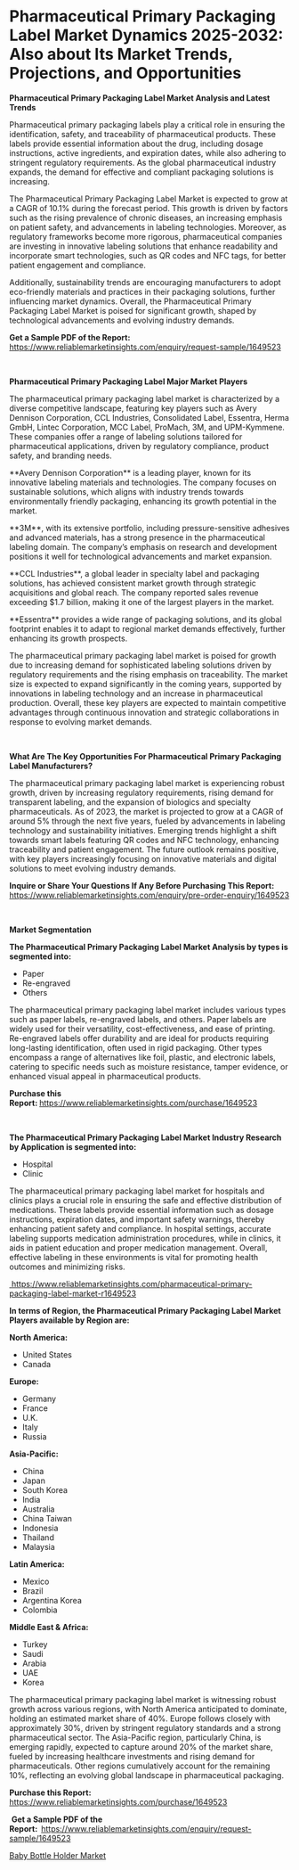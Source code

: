 <p><h1>Pharmaceutical Primary Packaging Label Market Dynamics 2025-2032: Also about Its Market Trends, Projections, and Opportunities</h1></p><p><strong>Pharmaceutical Primary Packaging Label Market Analysis and Latest Trends</strong></p>
<p><p>Pharmaceutical primary packaging labels play a critical role in ensuring the identification, safety, and traceability of pharmaceutical products. These labels provide essential information about the drug, including dosage instructions, active ingredients, and expiration dates, while also adhering to stringent regulatory requirements. As the global pharmaceutical industry expands, the demand for effective and compliant packaging solutions is increasing.</p><p>The Pharmaceutical Primary Packaging Label Market is expected to grow at a CAGR of 10.1% during the forecast period. This growth is driven by factors such as the rising prevalence of chronic diseases, an increasing emphasis on patient safety, and advancements in labeling technologies. Moreover, as regulatory frameworks become more rigorous, pharmaceutical companies are investing in innovative labeling solutions that enhance readability and incorporate smart technologies, such as QR codes and NFC tags, for better patient engagement and compliance.</p><p>Additionally, sustainability trends are encouraging manufacturers to adopt eco-friendly materials and practices in their packaging solutions, further influencing market dynamics. Overall, the Pharmaceutical Primary Packaging Label Market is poised for significant growth, shaped by technological advancements and evolving industry demands.</p></p>
<p><strong>Get a Sample PDF of the Report:&nbsp;</strong> <a href="https://www.reliablemarketinsights.com/enquiry/request-sample/1649523?utm_campaign=3291&utm_medium=2&utm_source=Github&utm_content=ia&utm_term=26032025&utm_id=pharmaceutical-primary-packaging-label">https://www.reliablemarketinsights.com/enquiry/request-sample/1649523</a></p>
<p>&nbsp;</p>
<p><strong>Pharmaceutical Primary Packaging Label Major Market Players</strong></p>
<p><p>The pharmaceutical primary packaging label market is characterized by a diverse competitive landscape, featuring key players such as Avery Dennison Corporation, CCL Industries, Consolidated Label, Essentra, Herma GmbH, Lintec Corporation, MCC Label, ProMach, 3M, and UPM-Kymmene. These companies offer a range of labeling solutions tailored for pharmaceutical applications, driven by regulatory compliance, product safety, and branding needs.</p><p>**Avery Dennison Corporation** is a leading player, known for its innovative labeling materials and technologies. The company focuses on sustainable solutions, which aligns with industry trends towards environmentally friendly packaging, enhancing its growth potential in the market. </p><p>**3M**, with its extensive portfolio, including pressure-sensitive adhesives and advanced materials, has a strong presence in the pharmaceutical labeling domain. The company’s emphasis on research and development positions it well for technological advancements and market expansion.</p><p>**CCL Industries**, a global leader in specialty label and packaging solutions, has achieved consistent market growth through strategic acquisitions and global reach. The company reported sales revenue exceeding $1.7 billion, making it one of the largest players in the market.</p><p>**Essentra** provides a wide range of packaging solutions, and its global footprint enables it to adapt to regional market demands effectively, further enhancing its growth prospects.</p><p>The pharmaceutical primary packaging label market is poised for growth due to increasing demand for sophisticated labeling solutions driven by regulatory requirements and the rising emphasis on traceability. The market size is expected to expand significantly in the coming years, supported by innovations in labeling technology and an increase in pharmaceutical production. Overall, these key players are expected to maintain competitive advantages through continuous innovation and strategic collaborations in response to evolving market demands.</p></p>
<p>&nbsp;</p>
<p><strong>What Are The Key Opportunities For Pharmaceutical Primary Packaging Label Manufacturers?</strong></p>
<p><p>The pharmaceutical primary packaging label market is experiencing robust growth, driven by increasing regulatory requirements, rising demand for transparent labeling, and the expansion of biologics and specialty pharmaceuticals. As of 2023, the market is projected to grow at a CAGR of around 5% through the next five years, fueled by advancements in labeling technology and sustainability initiatives. Emerging trends highlight a shift towards smart labels featuring QR codes and NFC technology, enhancing traceability and patient engagement. The future outlook remains positive, with key players increasingly focusing on innovative materials and digital solutions to meet evolving industry demands.</p></p>
<p><strong>Inquire or Share Your Questions If Any Before Purchasing This Report:</strong> <a href="https://www.reliablemarketinsights.com/enquiry/pre-order-enquiry/1649523?utm_campaign=3291&utm_medium=2&utm_source=Github&utm_content=ia&utm_term=26032025&utm_id=pharmaceutical-primary-packaging-label">https://www.reliablemarketinsights.com/enquiry/pre-order-enquiry/1649523</a></p>
<p>&nbsp;</p>
<p><strong>Market Segmentation</strong></p>
<p><strong>The Pharmaceutical Primary Packaging Label Market Analysis by types is segmented into:</strong></p>
<p><ul><li>Paper</li><li>Re-engraved</li><li>Others</li></ul></p>
<p><p>The pharmaceutical primary packaging label market includes various types such as paper labels, re-engraved labels, and others. Paper labels are widely used for their versatility, cost-effectiveness, and ease of printing. Re-engraved labels offer durability and are ideal for products requiring long-lasting identification, often used in rigid packaging. Other types encompass a range of alternatives like foil, plastic, and electronic labels, catering to specific needs such as moisture resistance, tamper evidence, or enhanced visual appeal in pharmaceutical products.</p></p>
<p><strong>Purchase this Report:&nbsp;</strong><a href="https://www.reliablemarketinsights.com/purchase/1649523?utm_campaign=3291&utm_medium=2&utm_source=Github&utm_content=ia&utm_term=26032025&utm_id=pharmaceutical-primary-packaging-label">https://www.reliablemarketinsights.com/purchase/1649523</a></p>
<p>&nbsp;</p>
<p><strong>The Pharmaceutical Primary Packaging Label Market Industry Research by Application is segmented into:</strong></p>
<p><ul><li>Hospital</li><li>Clinic</li></ul></p>
<p><p>The pharmaceutical primary packaging label market for hospitals and clinics plays a crucial role in ensuring the safe and effective distribution of medications. These labels provide essential information such as dosage instructions, expiration dates, and important safety warnings, thereby enhancing patient safety and compliance. In hospital settings, accurate labeling supports medication administration procedures, while in clinics, it aids in patient education and proper medication management. Overall, effective labeling in these environments is vital for promoting health outcomes and minimizing risks.</p></p>
<p><a href="https://www.reliablemarketinsights.com/pharmaceutical-primary-packaging-label-market-r1649523?utm_campaign=3291&utm_medium=2&utm_source=Github&utm_content=ia&utm_term=26032025&utm_id=pharmaceutical-primary-packaging-label">&nbsp;https://www.reliablemarketinsights.com/pharmaceutical-primary-packaging-label-market-r1649523</a></p>
<p><strong>In terms of Region, the Pharmaceutical Primary Packaging Label Market Players available by Region are:</strong></p>
<p>
    <p> <strong> North America: </strong>
        <ul>
            <li>United States</li>
            <li>Canada</li>
        </ul>
        </p> 
    <p> <strong> Europe: </strong>
        <ul>
            <li>Germany</li>
            <li>France</li>
            <li>U.K.</li>
            <li>Italy</li>
            <li>Russia</li>
        </ul>
        </p> 
    <p> <strong> Asia-Pacific: </strong>
        <ul>
            <li>China</li>
            <li>Japan</li>
            <li>South Korea</li>
            <li>India</li>
            <li>Australia</li>
            <li>China Taiwan</li>
            <li>Indonesia</li>
            <li>Thailand</li>
            <li>Malaysia</li>
        </ul>
        </p> 
    <p> <strong> Latin America: </strong>
        <ul>
            <li>Mexico</li>
            <li>Brazil</li>
            <li>Argentina Korea</li>
            <li>Colombia</li>
        </ul>
        </p> 
    <p> <strong> Middle East & Africa: </strong>
        <ul>
            <li>Turkey</li>
            <li>Saudi</li>
            <li>Arabia</li>
            <li>UAE</li>
            <li>Korea</li>
        </ul>
    </p>
    </p>
<p><p>The pharmaceutical primary packaging label market is witnessing robust growth across various regions, with North America anticipated to dominate, holding an estimated market share of 40%. Europe follows closely with approximately 30%, driven by stringent regulatory standards and a strong pharmaceutical sector. The Asia-Pacific region, particularly China, is emerging rapidly, expected to capture around 20% of the market share, fueled by increasing healthcare investments and rising demand for pharmaceuticals. Other regions cumulatively account for the remaining 10%, reflecting an evolving global landscape in pharmaceutical packaging.</p></p>
<p><strong>Purchase this Report: </strong><a href="https://www.reliablemarketinsights.com/purchase/1649523?utm_campaign=3291&utm_medium=2&utm_source=Github&utm_content=ia&utm_term=26032025&utm_id=pharmaceutical-primary-packaging-label">https://www.reliablemarketinsights.com/purchase/1649523</a></p>
<p>&nbsp;<strong>Get a Sample PDF of the Report:&nbsp;&nbsp;</strong><a href="https://www.reliablemarketinsights.com/enquiry/request-sample/1649523?utm_campaign=3291&utm_medium=2&utm_source=Github&utm_content=ia&utm_term=26032025&utm_id=pharmaceutical-primary-packaging-label">https://www.reliablemarketinsights.com/enquiry/request-sample/1649523</a></p>
<p><strong></strong></p>
<p><p><a href="https://github.com/sderolza/Market-Research-Report-List-1/blob/main/baby-bottle-holder-market.md?utm_campaign=3291&utm_medium=2&utm_source=Github&utm_content=ia&utm_term=26032025&utm_id=pharmaceutical-primary-packaging-label">Baby Bottle Holder Market</a></p></p>